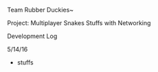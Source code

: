 Team Rubber Duckies~


Project: Multiplayer Snakes Stuffs with Networking


Development Log

5/14/16
- stuffs

